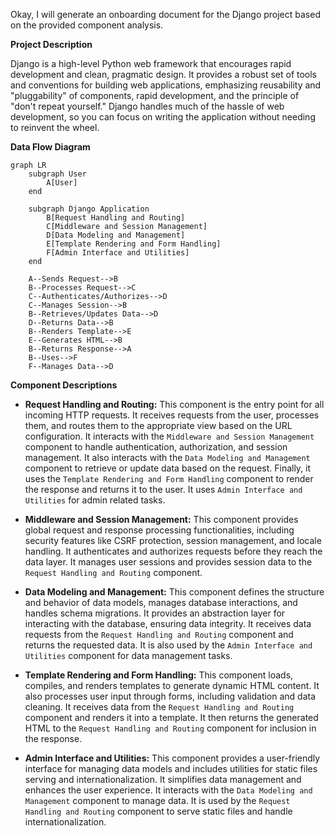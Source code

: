 Okay, I will generate an onboarding document for the Django project based on the provided component analysis.

**Project Description**

Django is a high-level Python web framework that encourages rapid development and clean, pragmatic design. It provides a robust set of tools and conventions for building web applications, emphasizing reusability and "pluggability" of components, rapid development, and the principle of "don't repeat yourself." Django handles much of the hassle of web development, so you can focus on writing the application without needing to reinvent the wheel.

**Data Flow Diagram**

```mermaid
graph LR
    subgraph User
        A[User]
    end

    subgraph Django Application
        B[Request Handling and Routing]
        C[Middleware and Session Management]
        D[Data Modeling and Management]
        E[Template Rendering and Form Handling]
        F[Admin Interface and Utilities]
    end

    A--Sends Request-->B
    B--Processes Request-->C
    C--Authenticates/Authorizes-->D
    C--Manages Session-->B
    B--Retrieves/Updates Data-->D
    D--Returns Data-->B
    B--Renders Template-->E
    E--Generates HTML-->B
    B--Returns Response-->A
    B--Uses-->F
    F--Manages Data-->D
```

**Component Descriptions**

*   **Request Handling and Routing:** This component is the entry point for all incoming HTTP requests. It receives requests from the user, processes them, and routes them to the appropriate view based on the URL configuration. It interacts with the `Middleware and Session Management` component to handle authentication, authorization, and session management. It also interacts with the `Data Modeling and Management` component to retrieve or update data based on the request. Finally, it uses the `Template Rendering and Form Handling` component to render the response and returns it to the user. It uses `Admin Interface and Utilities` for admin related tasks.

*   **Middleware and Session Management:** This component provides global request and response processing functionalities, including security features like CSRF protection, session management, and locale handling. It authenticates and authorizes requests before they reach the data layer. It manages user sessions and provides session data to the `Request Handling and Routing` component.

*   **Data Modeling and Management:** This component defines the structure and behavior of data models, manages database interactions, and handles schema migrations. It provides an abstraction layer for interacting with the database, ensuring data integrity. It receives data requests from the `Request Handling and Routing` component and returns the requested data. It is also used by the `Admin Interface and Utilities` component for data management tasks.

*   **Template Rendering and Form Handling:** This component loads, compiles, and renders templates to generate dynamic HTML content. It also processes user input through forms, including validation and data cleaning. It receives data from the `Request Handling and Routing` component and renders it into a template. It then returns the generated HTML to the `Request Handling and Routing` component for inclusion in the response.

*   **Admin Interface and Utilities:** This component provides a user-friendly interface for managing data models and includes utilities for static files serving and internationalization. It simplifies data management and enhances the user experience. It interacts with the `Data Modeling and Management` component to manage data. It is used by the `Request Handling and Routing` component to serve static files and handle internationalization.